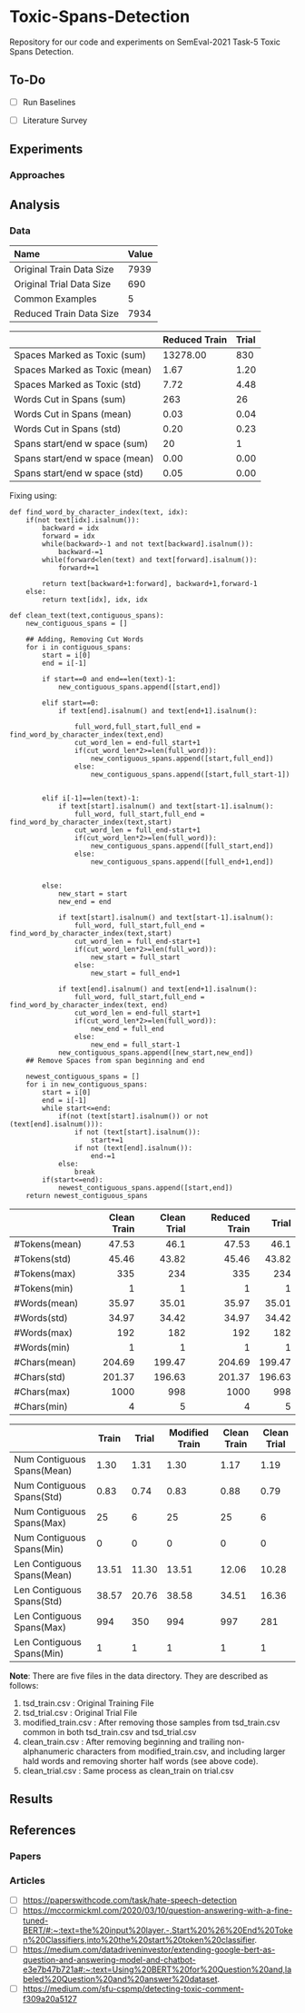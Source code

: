 # Toxic-Spans-Detection
Repository for our code and experiments on SemEval-2021 Task-5 Toxic Spans Detection.

## To-Do
- [ ] Run Baselines
- [ ] Literature Survey


## Experiments


### Approaches


## Analysis

### Data

| Name                     | Value |
| :----------------------- | :---- |
| Original Train Data Size | 7939  |
| Original Trial Data Size | 690   |
| Common Examples          | 5     |
| Reduced Train Data Size  | 7934  |


|                                | Reduced Train | Trial |
| :----------------------------- | :------------ | :---- |
| Spaces Marked as Toxic (sum)   | 13278.00      | 830   |
| Spaces Marked as Toxic (mean)  | 1.67          | 1.20  |
| Spaces Marked as Toxic (std)   | 7.72          | 4.48  |
| Words Cut in Spans (sum)       | 263           | 26    |
| Words Cut in Spans (mean)      | 0.03          | 0.04  |
| Words Cut in Spans (std)       | 0.20          | 0.23  |
| Spans start/end w space (sum)  | 20            | 1     |
| Spans start/end w space (mean) | 0.00          | 0.00  |
| Spans start/end w space (std)  | 0.05          | 0.00  |

Fixing using:
```
def find_word_by_character_index(text, idx):
    if(not text[idx].isalnum()):
        backward = idx
        forward = idx
        while(backward>-1 and not text[backward].isalnum()):
            backward-=1
        while(forward<len(text) and text[forward].isalnum()):
            forward+=1

        return text[backward+1:forward], backward+1,forward-1
    else:
        return text[idx], idx, idx

def clean_text(text,contiguous_spans):
    new_contiguous_spans = []

    ## Adding, Removing Cut Words
    for i in contiguous_spans:
        start = i[0] 
        end = i[-1]

        if start==0 and end==len(text)-1:
            new_contiguous_spans.append([start,end])

        elif start==0:
            if text[end].isalnum() and text[end+1].isalnum():

                full_word,full_start,full_end = find_word_by_character_index(text,end)
                cut_word_len = end-full_start+1
                if(cut_word_len*2>=len(full_word)):
                    new_contiguous_spans.append([start,full_end])
                else:
                    new_contiguous_spans.append([start,full_start-1])


        elif i[-1]==len(text)-1:
            if text[start].isalnum() and text[start-1].isalnum():
                full_word, full_start,full_end = find_word_by_character_index(text,start)
                cut_word_len = full_end-start+1
                if(cut_word_len*2>=len(full_word)):
                    new_contiguous_spans.append([full_start,end])
                else:
                    new_contiguous_spans.append([full_end+1,end])
                
                
        else:
            new_start = start
            new_end = end
           
            if text[start].isalnum() and text[start-1].isalnum():
                full_word, full_start,full_end = find_word_by_character_index(text,start)
                cut_word_len = full_end-start+1
                if(cut_word_len*2>=len(full_word)):
                    new_start = full_start
                else:
                    new_start = full_end+1

            if text[end].isalnum() and text[end+1].isalnum():
                full_word, full_start,full_end = find_word_by_character_index(text, end)
                cut_word_len = end-full_start+1
                if(cut_word_len*2>=len(full_word)):
                    new_end = full_end
                else:
                    new_end = full_start-1
            new_contiguous_spans.append([new_start,new_end])
    ## Remove Spaces from span beginning and end

    newest_contiguous_spans = []
    for i in new_contiguous_spans:
        start = i[0]
        end = i[-1]
        while start<=end:
            if(not (text[start].isalnum()) or not (text[end].isalnum())):
                if not (text[start].isalnum()):
                    start+=1
                if not (text[end].isalnum()):
                    end-=1
            else:
                break
        if(start<=end):
            newest_contiguous_spans.append([start,end])
    return newest_contiguous_spans
```

|               | Clean Train | Clean Trial | Reduced Train |  Trial |
| :------------ | ----------: | ----------: | ------------: | -----: |
| #Tokens(mean) |       47.53 |        46.1 |         47.53 |   46.1 |
| #Tokens(std)  |       45.46 |       43.82 |         45.46 |  43.82 |
| #Tokens(max)  |         335 |         234 |           335 |    234 |
| #Tokens(min)  |           1 |           1 |             1 |      1 |
| #Words(mean)  |       35.97 |       35.01 |         35.97 |  35.01 |
| #Words(std)   |       34.97 |       34.42 |         34.97 |  34.42 |
| #Words(max)   |         192 |         182 |           192 |    182 |
| #Words(min)   |           1 |           1 |             1 |      1 |
| #Chars(mean)  |      204.69 |      199.47 |        204.69 | 199.47 |
| #Chars(std)   |      201.37 |      196.63 |        201.37 | 196.63 |
| #Chars(max)   |        1000 |         998 |          1000 |    998 |
| #Chars(min)   |           4 |           5 |             4 |      5 |


|                            | Train | Trial | Modified Train | Clean Train | Clean Trial |
| -------------------------- | ----- | ----- | -------------- | ----------- | ----------- |
| Num Contiguous Spans(Mean) | 1.30  | 1.31  | 1.30           | 1.17        | 1.19        |
| Num Contiguous Spans(Std)  | 0.83  | 0.74  | 0.83           | 0.88        | 0.79        |
| Num Contiguous Spans(Max)  | 25    | 6     | 25             | 25          | 6           |
| Num Contiguous Spans(Min)  | 0     | 0     | 0              | 0           | 0           |
| Len Contiguous Spans(Mean) | 13.51 | 11.30 | 13.51          | 12.06       | 10.28       |
| Len Contiguous Spans(Std)  | 38.57 | 20.76 | 38.58          | 34.51       | 16.36       |
| Len Contiguous Spans(Max)  | 994   | 350   | 994            | 997         | 281         |
| Len Contiguous Spans(Min)  | 1     | 1     | 1              | 1           | 1           |

**Note**: There are five files in the data directory. They are described as follows:
1. tsd_train.csv : Original Training File
2. tsd_trial.csv : Original Trial File
3. modified_train.csv : After removing those samples from tsd_train.csv common in both tsd_train.csv and tsd_trial.csv
4. clean_train.csv : After removing beginning and trailing non-alphanumeric characters from modified_train.csv, and including larger hald words and removing shorter half words (see above code).
5. clean_trial.csv : Same process as clean_train on trial.csv

## Results

## References
### Papers

### Articles
- [ ] https://paperswithcode.com/task/hate-speech-detection
- [ ] https://mccormickml.com/2020/03/10/question-answering-with-a-fine-tuned-BERT/#:~:text=the%20input%20layer.-,Start%20%26%20End%20Token%20Classifiers,into%20the%20start%20token%20classifier.
- [ ] https://medium.com/datadriveninvestor/extending-google-bert-as-question-and-answering-model-and-chatbot-e3e7b47b721a#:~:text=Using%20BERT%20for%20Question%20and,labeled%20Question%20and%20answer%20dataset.
- [ ] https://medium.com/sfu-cspmp/detecting-toxic-comment-f309a20a5127
